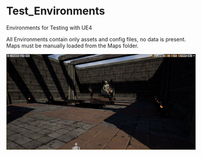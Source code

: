 # Test_Environments
Environments for Testing with UE4

All Environments contain only assets and config files, no data is present.
Maps must be manually loaded from the Maps folder.



![](https://github.com/DaeData/Test_Evironments/blob/master/Media/Church.JPG)
